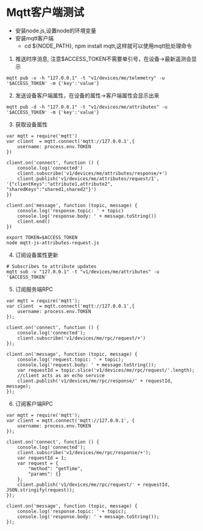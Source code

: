 # Mqtt客户端测试
- 安装node.js,设置node的环境变量
- 安装mqtt客户端
  - cd ${NODE_PATH}, npm install mqtt,这样就可以使用mqtt批处理命令
1. 推送时序消息, 注意$ACCESS_TOKEN不需要单引号，在设备->最新遥测会显示
```shell script
mqtt pub -v -h "127.0.0.1" -t "v1/devices/me/telemetry" -u '$ACCESS_TOKEN' -m {'key':'value'}
```
2. 发送设备客户端属性，在设备的属性->客户端属性会显示出来
```shell script
mqtt pub -d -h "127.0.0.1" -t "v1/devices/me/attributes" -u '$ACCESS_TOKEN' -m {'key':'value'}
```
3. 获取设备属性
```jshelllanguage
var mqtt = require('mqtt')
var client  = mqtt.connect('mqtt://127.0.0.1',{
    username: process.env.TOKEN
})

client.on('connect', function () {
    console.log('connected')
    client.subscribe('v1/devices/me/attributes/response/+')
    client.publish('v1/devices/me/attributes/request/1', '{"clientKeys":"attribute1,attribute2", "sharedKeys":"shared1,shared2"}')
})

client.on('message', function (topic, message) {
    console.log('response.topic: ' + topic)
    console.log('response.body: ' + message.toString())
    client.end()
})
```
```shell script
export TOKEN=$ACCESS_TOKEN
node mqtt-js-attributes-request.js
```
4. 订阅设备属性更新
```shell script
# Subscribes to attribute updates
mqtt sub -v "127.0.0.1" -t "v1/devices/me/attributes" -u '$ACCESS_TOKEN'
```
5. 订阅服务端RPC
```jshelllanguage
var mqtt = require('mqtt');
var client  = mqtt.connect('mqtt://127.0.0.1',{
    username: process.env.TOKEN
});

client.on('connect', function () {
    console.log('connected');
    client.subscribe('v1/devices/me/rpc/request/+')
});

client.on('message', function (topic, message) {
    console.log('request.topic: ' + topic);
    console.log('request.body: ' + message.toString());
    var requestId = topic.slice('v1/devices/me/rpc/request/'.length);
    //client acts as an echo service
    client.publish('v1/devices/me/rpc/response/' + requestId, message);
});
```
6. 订阅客户端RPC
```jshelllanguage
var mqtt = require('mqtt');
var client = mqtt.connect('mqtt://127.0.0.1', {
    username: process.env.TOKEN
});

client.on('connect', function () {
    console.log('connected');
    client.subscribe('v1/devices/me/rpc/response/+');
    var requestId = 1;
    var request = {
        "method": "getTime",
        "params": {}
    };
    client.publish('v1/devices/me/rpc/request/' + requestId, JSON.stringify(request));
});

client.on('message', function (topic, message) {
    console.log('response.topic: ' + topic);
    console.log('response.body: ' + message.toString());
});
```
